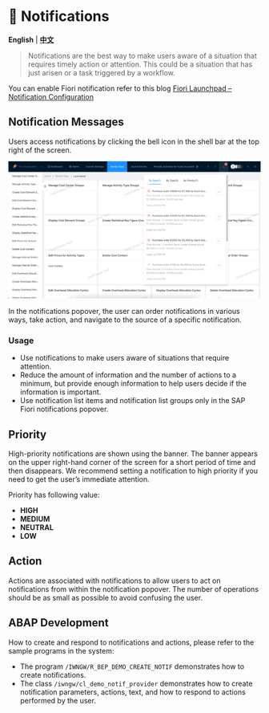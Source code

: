 # 📨 Notifications

**English** | [**中文**](./zh/Notification.md)

> Notifications are the best way to make users aware of a situation that requires timely action or attention. This could be a situation that has just arisen or a task triggered by a workflow.

You can enable Fiori notification refer to this blog [Fiori Launchpad – Notification Configuration](https://blogs.sap.com/2023/08/03/fiori-launchpad-notification-icon-configuration/)

## Notification Messages

Users access notifications by clicking the bell icon in the shell bar at the top right of the screen.

![Notifications](./images/notifications.png)

In the notifications popover, the user can order notifications in various ways, take action, and navigate to the source of a specific notification.

### Usage

- Use notifications to make users aware of situations that require attention.
- Reduce the amount of information and the number of actions to a minimum, but provide enough information to help users decide if the information is important.
- Use notification list items and notification list groups only in the SAP Fiori notifications popover.

## Priority

High-priority notifications are shown using the banner. The banner appears on the upper right-hand corner of the screen for a short period of time and then disappears. We recommend setting a notification to high priority if you need to get the user’s immediate attention.

Priority has following value:

- **HIGH**
- **MEDIUM**
- **NEUTRAL**
- **LOW**

## Action

Actions are associated with notifications to allow users to act on notifications from within the notification popover. The number of operations should be as small as possible to avoid confusing the user.

## ABAP Development

How to create and respond to notifications and actions, please refer to the sample programs in the system:
- The program `/IWNGW/R_BEP_DEMO_CREATE_NOTIF` demonstrates how to create notifications.
- The class `/iwngw/cl_demo_notif_provider` demonstrates how to create notification parameters, actions, text, and how to respond to actions performed by the user.